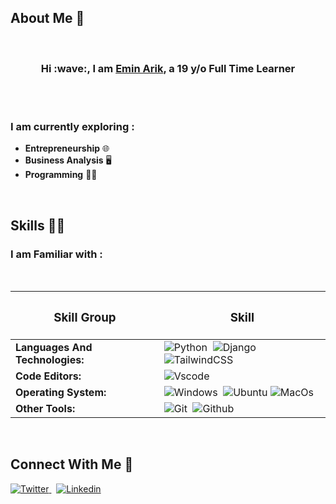 ## **About Me** 👨

<br>
<h3 align="center", border="2px solid white"> Hi :wave:, I am <a href="https://linkedin.com/in/emin-talha-arik">Emin Arik</a>, a 19 y/o Full Time Learner </h3>
<br><br>

### **I am currently exploring :**
 * **Entrepreneurship** 🌐
 * **Business Analysis** 🖥
 * **Programming** 👨‍💻
<br>

## **Skills** 👨‍💻

### **I am Familiar with :**
<br>

| <h3>Skill Group</h3> |     <h3>Skill</h3>         |
| -------------------- | -------------------------- |
| **Languages And Technologies:** | <img src="https://img.shields.io/badge/Python-14354C?style=for-the-badge&logo=python&logoColor=white" alt="Python">&nbsp; <img src="https://img.shields.io/badge/Django-2BAA77?style=for-the-badge&logo=python&logoColor=white" alt="Django">&nbsp; <img src="https://img.shields.io/badge/Tailwindcss-06B6D4?style=for-the-badge&logo=tailwindcss&logoColor=white" alt="TailwindCSS">&nbsp; 
| **Code Editors:** | <img src="https://img.shields.io/badge/Visual_Studio_Code-0078D4?style=for-the-badge&logo=visual%20studio%20code&logoColor=white" alt="Vscode">&nbsp; |
| **Operating System:** | <img src="https://img.shields.io/badge/Windows-0078D6?style=for-the-badge&logo=windows&logoColor=white" alt="Windows">&nbsp; <img src="https://img.shields.io/badge/Ubuntu-E95420?style=for-the-badge&logo=ubuntu&logoColor=white" alt="Ubuntu"> <img src="https://img.shields.io/badge/macos-999999?style=for-the-badge&logo=apple&logoColor=white" alt="MacOs">|
| **Other Tools:** | <img src="https://img.shields.io/badge/GIT-E44C30?style=for-the-badge&logo=git&logoColor=white" alt="Git">&nbsp; <img src="https://img.shields.io/badge/GitHub-100000?style=for-the-badge&logo=github&logoColor=white" alt="Github"> |

<br>

## Connect With Me 🤝

<a href="https://twitter.com/talheminn" target="_blank"> <img src="https://img.shields.io/badge/Twitter-1DA1F2?style=for-the-badge&logo=twitter&logoColor=white" alt="Twitter"> </a>&nbsp; <a href="https://www.linkedin.com/in/emin-talha-arik" target="_blank"> <img src="https://img.shields.io/badge/LinkedIn-0077B5?style=for-the-badge&logo=linkedin&logoColor=white" alt="Linkedin"> </a>

